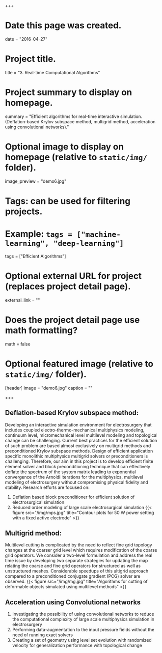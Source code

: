 +++
# Date this page was created.
date = "2016-04-27"

# Project title.
title = "3. Real-time Computational Algorithms"

# Project summary to display on homepage.
summary = "Efficient algorithms for real-time interactive simulation. (Deflation-based Krylov subspace method, multigrid method, acceleration using convolutional networks)."

# Optional image to display on homepage (relative to `static/img/` folder).
image_preview = "demo6.jpg"

# Tags: can be used for filtering projects.
# Example: `tags = ["machine-learning", "deep-learning"]`
tags = ["Efficient Algorithms"]

# Optional external URL for project (replaces project detail page).
external_link = ""

# Does the project detail page use math formatting?
math = false

# Optional featured image (relative to `static/img/` folder).
[header]
image = "demo6.jpg"
caption = ""

+++

## Deflation-based Krylov subspace method:
Developing an interactive simulation environment for electrosurgery that includes coupled electro-thermo-mechanical multiphysics modeling, continuum level, micromechanical level multilevel modeling and topological change can be challenging. Current best practices for the efficient solution of such problem are based almost exclusively on multigrid methods and preconditioned Krylov subspace methods. Design of efficient application specific monolithic multiphysics multigrid solvers or preconditioners is challenging. Therefore, our aim in this project is to develop efficient finite element solver and block preconditioning technique that can effectively deflate the spectrum of the system matrix leading to exponential convergence of the Arnoldi iterations for the multiphysics, multilevel modeling of electrosurgery without compromising physical fidelity and stability. Research efforts are focused on:

1. Deflation based block preconditioner for efficient solution of electrosurgical simulation
2. Reduced order modeling of large scale electrosurgical simulation
{{< figure src="/img/mps.jpg" title="Contour plots for 50 W power setting with a fixed active electrode" >}}

## Multigrid method:
Multilevel cutting is complicated by the need to reflect fine grid topology changes at the coarser grid level which requires modification of the coarse grid operators. We consider a two-level formulation and address the real time issue by developing two separate strategies for updating the map relating the coarse and fine grid operators for structured as well as unstructured meshes.  Considerable speedups of this ultigrid approach compared to a preconditioned conjugate gradient (PCG) solver are observed.
{{< figure src="/img/mg.jpg" title="Algorithms for cutting of deformable objects simulated using multilevel methods" >}}

## Acceleration using Convolutional networks
1. Investigating the possibility of using convolutional networks to reduce the computational complexity of large scale multiphysics simulation in electrosurgery
2. Performing data-augmentation to the input pressure fields without the need of running exact solvers
3. Creating a set of geometry using level set evolution with randomized velocity for generalization performance with topological change